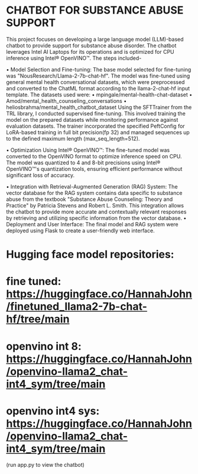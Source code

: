 # CHATBOT FOR SUBSTANCE ABUSE SUPPORT 

This project focuses on developing a large language model (LLM)-based chatbot to provide support for substance abuse disorder. The chatbot leverages Intel AI Laptops for its operations and is optimized for CPU inference using Intel® OpenVINO™. The steps included-

•  Model Selection and Fine-tuning: The base model selected for fine-tuning was "NousResearch/Llama-2-7b-chat-hf". The model was fine-tuned using general mental health conversational datasets, which were preprocessed and converted to the ChatML format according to the llama-2-chat-hf input template. The datasets used were:
•	mpingale/mental-health-chat-dataset
•	Amod/mental_health_counseling_conversations
•	heliosbrahma/mental_health_chatbot_dataset
Using the SFTTrainer from the TRL library, I conducted supervised fine-tuning. This involved training the model on the prepared datasets while monitoring performance against evaluation datasets. The trainer incorporated the specified PeftConfig for LoRA-based training in full bit precision(fp 32) and managed sequences up to the defined maximum length (max_seq_length=512).
 
•  Optimization Using Intel® OpenVINO™: The fine-tuned model was converted to the OpenVINO format to optimize inference speed on CPU. The model was quantized to 4 and 8-bit precisions using Intel® OpenVINO™'s quantization tools, ensuring efficient performance without significant loss of accuracy.

•  Integration with Retrieval-Augmented Generation (RAG) System: The vector database for the RAG system contains data specific to substance abuse from the textbook "Substance Abuse Counseling: Theory and Practice" by Patricia Stevens and Robert L. Smith. This integration allows the chatbot to provide more accurate and contextually relevant responses by retrieving and utilizing specific information from the vector database.
•  Deployment and User Interface: The final model and RAG system were deployed using Flask to create a user-friendly web interface.

# Hugging face model repositories:
# fine tuned: https://huggingface.co/HannahJohn/finetuned_llama2-7b-chat-hf/tree/main
# openvino int 8: https://huggingface.co/HannahJohn/openvino-llama2_chat-int4_sym/tree/main
# openvino int4 sys: https://huggingface.co/HannahJohn/openvino-llama2_chat-int4_sym/tree/main

(run app.py to view the chatbot)

